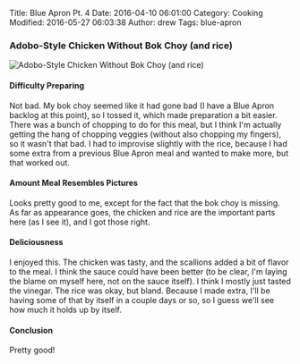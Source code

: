 Title: Blue Apron Pt. 4
Date: 2016-04-10 06:01:00
Category: Cooking
Modified: 2016-05-27 06:03:38
Author: drew
Tags: blue-apron

### Adobo-Style Chicken Without Bok Choy (and rice)
<img src="{static}/media/cooking/adobo-style-chicken.jpg" alt="Adobo-Style Chicken Without Bok Choy (and rice)"/>

#### Difficulty Preparing
Not bad.
My bok choy seemed like it had gone bad
(I have a Blue Apron backlog at this point),
so I tossed it,
which made preparation a bit easier.
There was a bunch of chopping to do for this meal,
but I think I'm actually getting the hang of chopping veggies
(without also chopping my fingers),
so it wasn't that bad.
I had to improvise slightly with the rice,
because I had some extra from a previous Blue Apron meal and wanted to make more,
but that worked out.

#### Amount Meal Resembles Pictures
Looks pretty good to me,
except for the fact that the bok choy is missing.
As far as appearance goes, the chicken and rice are the important parts here
(as I see it), and I got those right.

#### Deliciousness
I enjoyed this.
The chicken was tasty,
and the scallions added a bit of flavor to the meal.
I think the sauce could have been better
(to be clear,
I'm laying the blame on myself here,
not on the sauce itself).
I think I mostly just tasted the vinegar.
The rice was okay,
but bland.
Because I made extra,
I'll be having some of that by itself in a couple days or so,
so I guess we'll see how much it holds up by itself.

#### Conclusion
Pretty good!
